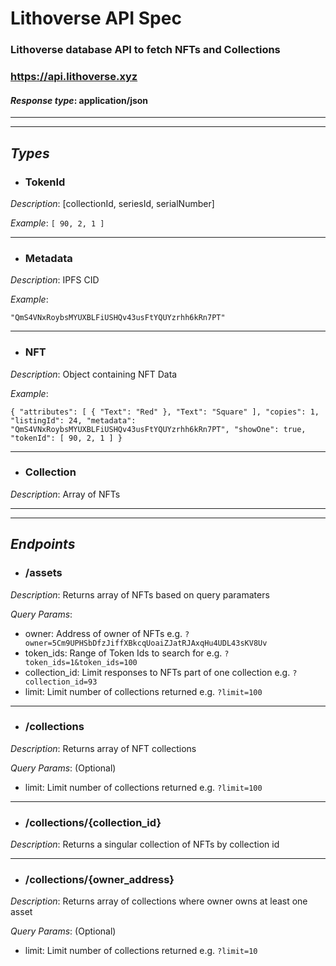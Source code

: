 # Lithoverse API Spec

### Lithoverse database API to fetch NFTs and Collections

### https://api.lithoverse.xyz

#### _Response type_: application/json

---

---

## **_Types_**

- ### **TokenId**

_Description_: [collectionId, seriesId, serialNumber]

_Example_: `[ 90, 2, 1 ]`

---

- ### **Metadata**

_Description_: IPFS CID

_Example_:

`"QmS4VNxRoybsMYUXBLFiUSHQv43usFtYQUYzrhh6kRn7PT"`

---

- ### **NFT**

_Description_: Object containing NFT Data

_Example_:

`{ "attributes": [ { "Text": "Red" }, "Text": "Square" ], "copies": 1, "listingId": 24, "metadata": "QmS4VNxRoybsMYUXBLFiUSHQv43usFtYQUYzrhh6kRn7PT", "showOne": true, "tokenId": [ 90, 2, 1 ] }`

---

- ### **Collection**

_Description_: Array of NFTs

---

---

## **_Endpoints_**

- ### **/assets**

_Description_: Returns array of NFTs based on query paramaters

_Query Params_:

- owner: Address of owner of NFTs e.g. `?owner=5Cm9UPHSbDfzJiffXBkcqUoaiZJatRJAxqHu4UDL43sKV8Uv`
- token_ids: Range of Token Ids to search for e.g. `?token_ids=1&token_ids=100`
- collection_id: Limit responses to NFTs part of one collection e.g. `?collection_id=93`
- limit: Limit number of collections returned e.g. `?limit=100`

---

- ### **/collections**

_Description_: Returns array of NFT collections

_Query Params_: (Optional)

- limit: Limit number of collections returned e.g. `?limit=100`

---

- ### **/collections/{collection_id}**

_Description_: Returns a singular collection of NFTs by collection id

---

- ### **/collections/{owner_address}**

_Description_: Returns array of collections where owner owns at least one asset

_Query Params_: (Optional)

- limit: Limit number of collections returned e.g. `?limit=10`
